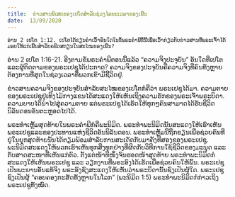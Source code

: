 ```yaml
---
title:  ຂ່າວສານພິເສດຂອງເປໂຕສຳລັບຊ່ວງໄລຍະເວລາຂອງເພີ່ນ
date:  13/09/2020
---
```


`ອ່ານ 2 ເປໂຕ 1:12. ເປໂຕໄດ້ຂຽນຄຳເວົ້າອັນໃດໃນຂໍ້ພຣະຄຳພີຂໍ້ນີ້ເພື່ອເວົ້າກ່ຽວກັບຂ່າວສານທີ່ພຣະເຈົ້າໄດ້ມອບໃຫ້ແກ່ເພີ່ນສຳລັບຄຣິດສຕຽນໃນສະໄໝຂອງເພີ່ນ?`

ອ່ານ 2 ເປໂຕ 1:16-21. ອີງຕາມຂໍ້ພຣະຄຳພີຕອນນີ້ແລ້ວ “ຄວາມຈິງປະຈຸບັນ” ອັນໃດທີ່ເປໂຕ ແລະຜູ້ຕິດຕາມຂອງພຣະເຢຊູໄດ້ປະກາດ? ຄວາມຈິງຂອງປະຈຸບັນຄືຄວາມຈິງທີ່ຄົນທັງຫຼາຍຕ້ອງການທີ່ສຸດໃນຊ່ວງເວລາທີ່ພວກເຂົາມີຊີິວິດຢູ່.

ຂ່າວສານຄວາມຈິງຂອງປະຈຸບັນສຳລັບສະໄໝຂອງເປໂຕກໍຄືວ່າ ພຣະເຢຊູໄດ້ມາ. ຄວາມຕາຍຂອງພຣະເຢຊູຢູ່ເທິງໄມ້ກາງແຂນໄດ້ສະແດງໃຫ້ເຫັນເຖິງຄວາມຮັກຂອງພຣະເຈົ້າພຣະບິດາ. ຄວາມບາບໄດ້ນຳໄປສູຸ່ຄວາມຕາຍ ແຕ່ພຣະເຢຊູໄດ້ເຮັດໃຫ້ທຸກໆຄົນສາມາດໄດ້ຮັບຊີວິດນິລັນດອນອັນຕະຫຼອດໄປໄດ້.

ພຣະທຳເຫຼັ້ມສຸດທ້າຍໃນພຣະຄຳພີກໍຄືພະນິມິດ. ພຣະທຳພະນິມິດນັ້ນສະແດງໃຫ້ເຮົາເຫັນພຣະເຢຊູແລະຂອງປະທານແຫ່ງຊີວິດອັນນິລັນດອນ. ພຣະທຳເຫຼັ້ມນີ້ຖືກຂຽນເພື່ອຊ່ວຍຄົນທີ່ຢູ່ໃນຍຸກສຸດທ້າຍນັ້ນໄດ້ຕຽມພ້ອມສຳລັບການສະເດັດກັບມາຄັ້ງທີສອງຂອງພຣະເຢຊູ. ພະນິມິດສະແດງໃຫ້ພວກເຮົາເຫັນທຸກສິ່ງທຸກຢ່າງທີ່ຜິດກັບວິທີການໃຊ້ຊີວິດຂອງມະນຸດ ແລະ ກັບສາດສະໜາທີ່ເຫັນແກ່ຕົວ. ຕັ້ງແຕ່ໜ້າທີໜຶ່ງຈົນຮອດໜ້າສຸດທ້າຍ ພຣະທຳພະນິມິດກໍສະແດງໃຫ້ເຫັນພຣະເຢຊູ ແລະ ວຽກງານທີ່ພຣະອົງໄດ້ເຮັດເພື່ອຊ່ວຍຄົນໃຫ້ພົ້ນ. ພຣະເຢຊູເປັນພະຍານອັນແທ້ຈິງ ພຣະອົງຊົງສະແດງໃຫ້ເຫັນວ່າພຣະບິດານັ້ນຊົງເປັນຜູ້ໃດ. ພຣະເຢຊູຊົງເປັນຜູ້ “ຄອບຄອງກະສັດທັງຫຼາຍໃນໂລກ” (ພະນິມິດ 1:5) ພຣະທຳພະນິມິດກໍກ່າວເຖິງພຣະເຢຊູທັງໝົດ.